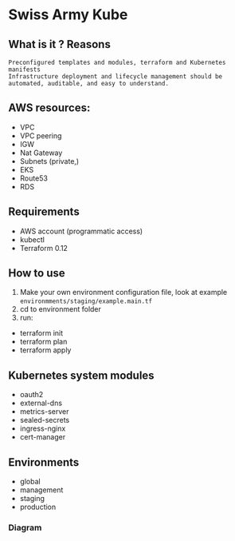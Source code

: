 # Swiss Army Kube

## What is it ? Reasons

```
Preconfigured templates and modules, terraform and Kubernetes manifests
Infrastructure deployment and lifecycle management should be automated, auditable, and easy to understand.
```

## AWS resources:
- VPC
- VPC peering
- IGW
- Nat Gateway
- Subnets (private,)
- EKS
- Route53
- RDS

## Requirements
- AWS account (programmatic access)
- kubectl
- Terraform 0.12

## How to use
1. Make your own environment configuration file, look at example `environmments/staging/example.main.tf`
2. cd to environment folder
3. run:
  - terraform init
  - terraform plan
  - terraform apply


## Kubernetes system modules
- oauth2
- external-dns
- metrics-server
- sealed-secrets
- ingress-nginx
- cert-manager

## Environments
- global
- management
- staging
- production

### Diagram

